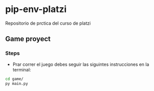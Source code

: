 # pip-env-platzi
Repositorio de prctica del curso de platzi

## Game proyect
### Steps
- Prar correr el juego debes seguir las siguintes instrucciones en la terminal:
```sh
cd game/
py main.py
```
